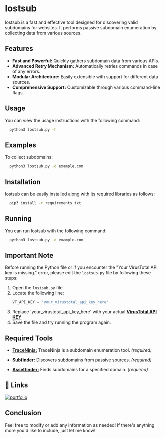 
# lostsub

lostsub is a fast and effective tool designed for discovering valid subdomains for websites. It performs passive subdomain enumeration by collecting data from various sources.


## Features

- **Fast and Powerful:** Quickly gathers subdomain data from various APIs.
- **Advanced Retry Mechanism:** Automatically retries commands in case of any errors.
- **Modular Architecture:** Easily extensible with support for different data sources.
- **Comprehensive Support:** Customizable through various command-line flags.


## Usage

You can view the usage instructions with the following command:

```bash
  python3 lostsub.py -h
```

## Examples

To collect subdomains:

```bash
  python3 lostsub.py -d example.com
```
## Installation

lostsub can be easily installed along with its required libraries as follows:

```bash
  pip3 install -r requirements.txt
```
    
## Running

You can run lostsub with the following command:

```bash
  python3 lostsub.py -d example.com
```

## Important Note

Before running the Python file or if you encounter the "Your VirusTotal API key is missing." error, please edit the `lostsub.py` file by following these steps:

1. Open the `lostsub.py` file.
2. Locate the following line:
   ```python
   VT_API_KEY = 'your_virustotal_api_key_here' 
   ```
3. Replace 'your_virustotal_api_key_here' with your actual [**VirusTotal API KEY**](https://www.virustotal.com/gui/my-apikey)
4. Save the file and try running the program again.


## Required Tools

- [**TraceNinja:**](https://github.com/mohdh34m/TraceNinja) TraceNinja is a subdomain enumeration tool. *(required)*

- [**Subfinder:**](https://github.com/projectdiscovery/subfinder) Discovers subdomains from passive sources. *(required)*

- [**Assetfinder:**](https://github.com/tomnomnom/assetfinder) Finds subdomains for a specified domain. *(required)*


## 🔗 Links
[![portfolio](https://img.shields.io/badge/my_portfolio-000?style=for-the-badge&logo=ko-fi&logoColor=white)](https://github.com/0xlipon)

## Conclusion

Feel free to modify or add any information as needed! If there's anything more you'd like to include, just let me know!
